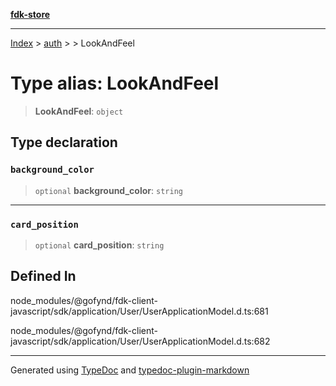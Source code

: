 [**fdk-store**](../../../README.md)
***

[Index](../../../API.md) > [auth](../../README.md) > [<internal>](../README.md) > LookAndFeel

# Type alias: LookAndFeel

> **LookAndFeel**: `object`

## Type declaration

### `background_color`

> `optional` **background\_color**: `string`

***

### `card_position`

> `optional` **card\_position**: `string`

## Defined In

node\_modules/@gofynd/fdk-client-javascript/sdk/application/User/UserApplicationModel.d.ts:681

node\_modules/@gofynd/fdk-client-javascript/sdk/application/User/UserApplicationModel.d.ts:682

***
Generated using [TypeDoc](https://typedoc.org/) and [typedoc-plugin-markdown](https://www.npmjs.com/package/typedoc-plugin-markdown)
